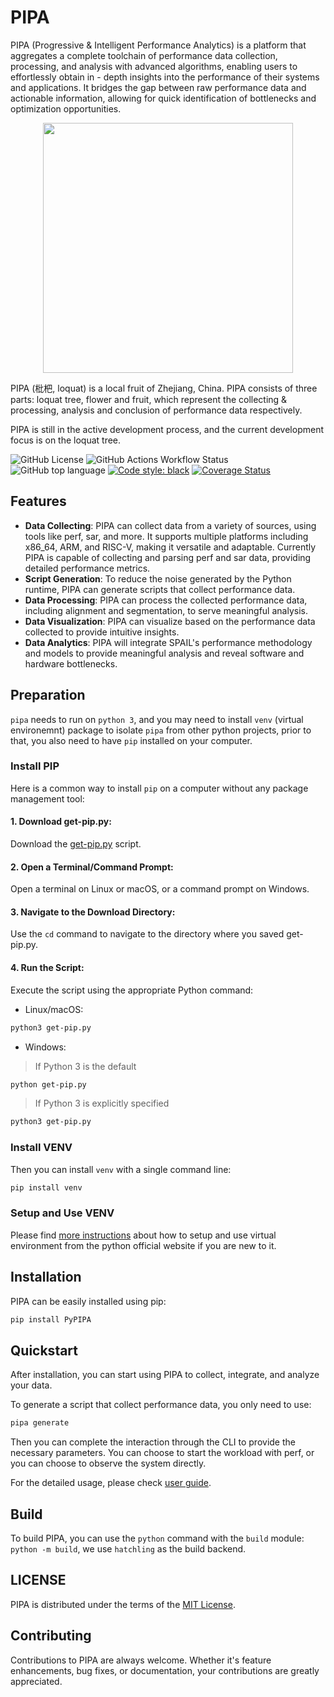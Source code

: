 # PIPA

PIPA (Progressive & Intelligent Performance Analytics) is a platform that aggregates a complete toolchain of performance data collection, processing, and analysis with
 advanced algorithms, enabling users to effortlessly obtain in - depth insights into the performance of their systems and applications. It bridges the gap between raw performance data and actionable information, allowing for quick identification of bottlenecks and optimization opportunities.


<div align="center">
    <img src="asset/logo.png" width="400" height="400">
</div>

PIPA (枇杷, loquat) is a local fruit of Zhejiang, China.
PIPA consists of three parts: loquat tree, flower and fruit, which represent the collecting & processing, analysis and conclusion of performance data respectively.

PIPA is still in the active development process, and the current development focus is on the loquat tree.

![GitHub License](https://img.shields.io/github/license/ZJU-SPAIL/pipa)
![GitHub Actions Workflow Status](https://img.shields.io/github/actions/workflow/status/ZJU-SPAIL/pipa/main.yml)
![GitHub top language](https://img.shields.io/github/languages/top/ZJU-SPAIL/pipa)
[![Code style: black](https://img.shields.io/badge/code%20style-black-000000.svg)](https://github.com/psf/black)
[![Coverage Status](https://coveralls.io/repos/github/ZJU-SPAIL/pipa/badge.svg?branch=main)](https://coveralls.io/github/ZJU-SPAIL/pipa?branch=main)


## Features

- **Data Collecting**: PIPA can collect data from a variety of sources, using tools like perf, sar, and more. It supports multiple platforms including x86_64, ARM, and RISC-V, making it versatile and adaptable. Currently PIPA is capable of collecting and parsing perf and sar data, providing detailed performance metrics.
- **Script Generation**: To reduce the noise generated by the Python runtime, PIPA can generate scripts that collect performance data. 
- **Data Processing**: PIPA can process the collected performance data, including alignment and segmentation, to serve meaningful analysis.
- **Data Visualization**: PIPA can visualize based on the performance data collected to provide intuitive insights.
- **Data Analytics**: PIPA will integrate SPAIL's performance methodology and models to provide meaningful analysis and reveal software and hardware bottlenecks.

## Preparation

```pipa``` needs to run on ```python 3```, and you may need to install ```venv``` (virtual environemnt) package to isolate ```pipa``` from other python projects, prior to that, you also need to have ```pip``` installed on your computer.

### Install PIP
Here is a common way to install ```pip``` on a computer without any package management tool:
#### 1. Download get-pip.py:
Download the [get-pip.py](https://bootstrap.pypa.io/get-pip.py) script.
#### 2. Open a Terminal/Command Prompt:
Open a terminal on Linux or macOS, or a command prompt on Windows.
#### 3. Navigate to the Download Directory:
Use the ```cd``` command to navigate to the directory where you saved get-pip.py.
#### 4. Run the Script:
Execute the script using the appropriate Python command:
- Linux/macOS:
```sh
python3 get-pip.py
```
- Windows:
> If Python 3 is the default
```sh
python get-pip.py
```
> If Python 3 is explicitly specified
```sh
python3 get-pip.py
```
### Install VENV

Then you can install ```venv``` with a single command line:
```sh
pip install venv
```
### Setup and Use VENV

Please find [more instructions](https://packaging.python.org/en/latest/guides/installing-using-pip-and-virtual-environments/) about how to setup and use virtual environment from the python official website if you are new to it.

## Installation

PIPA can be easily installed using pip:

```sh
pip install PyPIPA
```


## Quickstart

After installation, you can start using PIPA to collect, integrate, and analyze your data. 

To generate a script that collect performance data, you only need to use:

```sh
pipa generate
```
Then you can complete the interaction through the CLI to provide the necessary parameters. You can choose to start the workload with perf, or you can choose to observe the system directly.

For the detailed usage, please check [user guide](doc/User-guide.md).

## Build

To build PIPA, you can use the `python` command with the `build` module:  `python -m build`, we use `hatchling` as the build backend.

## LICENSE

PIPA is distributed under the terms of the [MIT License](LICENSE).


## Contributing

Contributions to PIPA are always welcome. Whether it's feature enhancements, bug fixes, or documentation, your contributions are greatly appreciated.
